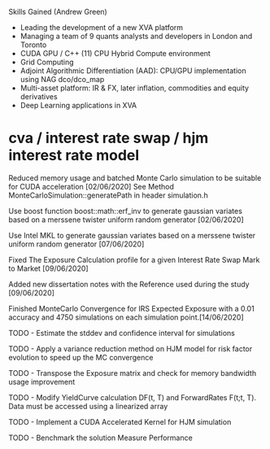 Skills Gained (Andrew Green)

* Leading the development of a new XVA platform
* Managing a team of 9 quants analysts and developers in London and Toronto
* CUDA GPU / C++ (11) CPU Hybrid Compute environment
* Grid Computing
* Adjoint Algorithmic Differentiation (AAD): CPU/GPU implementation using NAG dco/dco_map
* Multi-asset platform: IR & FX, later inflation, commodities and equity derivatives
* Deep Learning applications in XVA

# cva / interest rate swap / hjm interest rate model

Reduced memory usage and batched Monte Carlo simulation to be suitable for CUDA acceleration [02/06/2020]
See Method MonteCarloSimulation::generatePath in header simulation.h
       
Use boost function boost::math::erf_inv to generate gaussian variates based on a merssene twister uniform random generator [02/06/2020]

Use Intel MKL to generate gaussian variates based on a merssene twister uniform random generator [07/06/2020]

Fixed The Exposure Calculation profile for a given Interest Rate Swap Mark to Market [09/06/2020]

Added new dissertation notes with the Reference used during the study [09/06/2020]

Finished MonteCarlo Convergence for IRS Expected Exposure with a 0.01 accuracy and 4750 simulations on each simulation point.[14/06/2020]

TODO - Estimate the stddev and confidence interval for simulations

TODO - Apply a variance reduction method on HJM model for risk factor evolution to speed up the MC convergence

TODO - Transpose the Exposure matrix and check for memory bandwidth usage improvement

TODO - Modify YieldCurve calculation DF(t, T) and ForwardRates F(t;t, T). Data must be accessed using a linearized array 

TODO - Implement a CUDA Accelerated Kernel for HJM simulation

TODO - Benchmark the solution Measure Performance


